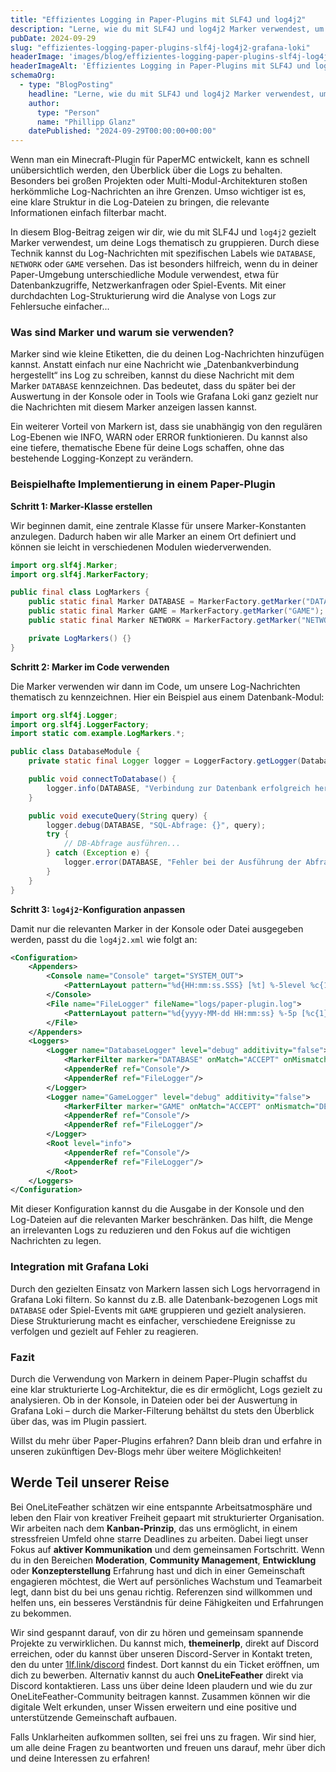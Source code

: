 ```yaml
---
title: "Effizientes Logging in Paper-Plugins mit SLF4J und log4j2"
description: "Lerne, wie du mit SLF4J und log4j2 Marker verwendest, um Logs thematisch zu gruppieren und die Auswertung zu erleichtern."
pubDate: 2024-09-29
slug: "effizientes-logging-paper-plugins-slf4j-log4j2-grafana-loki"
headerImage: 'images/blog/effizientes-logging-paper-plugins-slf4j-log4j2-grafana-loki.jpg'
headerImageAlt: 'Effizientes Logging in Paper-Plugins mit SLF4J und log4j2 Grafana Loki Bild'
schemaOrg:
  - type: "BlogPosting"
    headline: "Lerne, wie du mit SLF4J und log4j2 Marker verwendest, um Logs thematisch zu gruppieren und die Auswertung zu erleichtern."
    author:
      type: "Person"
      name: "Phillipp Glanz"
    datePublished: "2024-09-29T00:00:00+00:00"
---
```


Wenn man ein Minecraft-Plugin für PaperMC entwickelt, kann es schnell unübersichtlich werden, den Überblick über die Logs zu behalten. Besonders bei großen Projekten oder Multi-Modul-Architekturen stoßen herkömmliche Log-Nachrichten an ihre Grenzen. Umso wichtiger ist es, eine klare Struktur in die Log-Dateien zu bringen, die relevante Informationen einfach filterbar macht.
<!--more-->
In diesem Blog-Beitrag zeigen wir dir, wie du mit SLF4J und `log4j2` gezielt Marker verwendest, um deine Logs thematisch zu gruppieren. Durch diese Technik kannst du Log-Nachrichten mit spezifischen Labels wie `DATABASE`, `NETWORK` oder `GAME` versehen. Das ist besonders hilfreich, wenn du in deiner Paper-Umgebung unterschiedliche Module verwendest, etwa für Datenbankzugriffe, Netzwerkanfragen oder Spiel-Events. Mit einer durchdachten Log-Strukturierung wird die Analyse von Logs zur Fehlersuche einfacher...

### Was sind Marker und warum sie verwenden?

Marker sind wie kleine Etiketten, die du deinen Log-Nachrichten hinzufügen kannst. Anstatt einfach nur eine Nachricht wie „Datenbankverbindung hergestellt“ ins Log zu schreiben, kannst du diese Nachricht mit dem Marker `DATABASE` kennzeichnen. Das bedeutet, dass du später bei der Auswertung in der Konsole oder in Tools wie Grafana Loki ganz gezielt nur die Nachrichten mit diesem Marker anzeigen lassen kannst.

Ein weiterer Vorteil von Markern ist, dass sie unabhängig von den regulären Log-Ebenen wie INFO, WARN oder ERROR funktionieren. Du kannst also eine tiefere, thematische Ebene für deine Logs schaffen, ohne das bestehende Logging-Konzept zu verändern.

### Beispielhafte Implementierung in einem Paper-Plugin

**Schritt 1: Marker-Klasse erstellen**

Wir beginnen damit, eine zentrale Klasse für unsere Marker-Konstanten anzulegen. Dadurch haben wir alle Marker an einem Ort definiert und können sie leicht in verschiedenen Modulen wiederverwenden.

```java
import org.slf4j.Marker;
import org.slf4j.MarkerFactory;

public final class LogMarkers {
    public static final Marker DATABASE = MarkerFactory.getMarker("DATABASE");
    public static final Marker GAME = MarkerFactory.getMarker("GAME");
    public static final Marker NETWORK = MarkerFactory.getMarker("NETWORK");

    private LogMarkers() {}
}
```

**Schritt 2: Marker im Code verwenden**

Die Marker verwenden wir dann im Code, um unsere Log-Nachrichten thematisch zu kennzeichnen. Hier ein Beispiel aus einem Datenbank-Modul:

```java
import org.slf4j.Logger;
import org.slf4j.LoggerFactory;
import static com.example.LogMarkers.*;

public class DatabaseModule {
    private static final Logger logger = LoggerFactory.getLogger(DatabaseModule.class);

    public void connectToDatabase() {
        logger.info(DATABASE, "Verbindung zur Datenbank erfolgreich hergestellt.");
    }

    public void executeQuery(String query) {
        logger.debug(DATABASE, "SQL-Abfrage: {}", query);
        try {
            // DB-Abfrage ausführen...
        } catch (Exception e) {
            logger.error(DATABASE, "Fehler bei der Ausführung der Abfrage: {}", e.getMessage());
        }
    }
}
```

**Schritt 3: `log4j2`-Konfiguration anpassen**

Damit nur die relevanten Marker in der Konsole oder Datei ausgegeben werden, passt du die `log4j2.xml` wie folgt an:

```xml
<Configuration>
    <Appenders>
        <Console name="Console" target="SYSTEM_OUT">
            <PatternLayout pattern="%d{HH:mm:ss.SSS} [%t] %-5level %c{1} - %msg %marker%n"/>
        </Console>
        <File name="FileLogger" fileName="logs/paper-plugin.log">
            <PatternLayout pattern="%d{yyyy-MM-dd HH:mm:ss} %-5p [%c{1}] %m %marker%n"/>
        </File>
    </Appenders>
    <Loggers>
        <Logger name="DatabaseLogger" level="debug" additivity="false">
            <MarkerFilter marker="DATABASE" onMatch="ACCEPT" onMismatch="DENY"/>
            <AppenderRef ref="Console"/>
            <AppenderRef ref="FileLogger"/>
        </Logger>
        <Logger name="GameLogger" level="debug" additivity="false">
            <MarkerFilter marker="GAME" onMatch="ACCEPT" onMismatch="DENY"/>
            <AppenderRef ref="Console"/>
            <AppenderRef ref="FileLogger"/>
        </Logger>
        <Root level="info">
            <AppenderRef ref="Console"/>
            <AppenderRef ref="FileLogger"/>
        </Root>
    </Loggers>
</Configuration>
```

Mit dieser Konfiguration kannst du die Ausgabe in der Konsole und den Log-Dateien auf die relevanten Marker beschränken. Das hilft, die Menge an irrelevanten Logs zu reduzieren und den Fokus auf die wichtigen Nachrichten zu legen.

### Integration mit Grafana Loki

Durch den gezielten Einsatz von Markern lassen sich Logs hervorragend in Grafana Loki filtern. So kannst du z.B. alle Datenbank-bezogenen Logs mit `DATABASE` oder Spiel-Events mit `GAME` gruppieren und gezielt analysieren. Diese Strukturierung macht es einfacher, verschiedene Ereignisse zu verfolgen und gezielt auf Fehler zu reagieren.

### Fazit

Durch die Verwendung von Markern in deinem Paper-Plugin schaffst du eine klar strukturierte Log-Architektur, die es dir ermöglicht, Logs gezielt zu analysieren. Ob in der Konsole, in Dateien oder bei der Auswertung in Grafana Loki – durch die Marker-Filterung behältst du stets den Überblick über das, was im Plugin passiert.

Willst du mehr über Paper-Plugins erfahren? Dann bleib dran und erfahre in unseren zukünftigen Dev-Blogs mehr über weitere Möglichkeiten!

## Werde Teil unserer Reise

Bei OneLiteFeather schätzen wir eine entspannte Arbeitsatmosphäre und leben den Flair von kreativer Freiheit gepaart mit strukturierter Organisation. Wir arbeiten nach dem **Kanban-Prinzip**, das uns ermöglicht, in einem stressfreien Umfeld ohne starre Deadlines zu arbeiten. Dabei liegt unser Fokus auf **aktiver Kommunikation** und dem gemeinsamen Fortschritt. Wenn du in den Bereichen **Moderation**, **Community Management**, **Entwicklung** oder **Konzepterstellung** Erfahrung hast und dich in einer Gemeinschaft engagieren möchtest, die Wert auf persönliches Wachstum und Teamarbeit legt, dann bist du bei uns genau richtig. Referenzen sind willkommen und helfen uns, ein besseres Verständnis für deine Fähigkeiten und Erfahrungen zu bekommen.

Wir sind gespannt darauf, von dir zu hören und gemeinsam spannende Projekte zu verwirklichen. Du kannst mich, **themeinerlp**, direkt auf Discord erreichen, oder du kannst über unseren Discord-Server in Kontakt treten, den du unter [1lf.link/discord](https://1lf.link/discord) findest. Dort kannst du ein Ticket eröffnen, um dich zu bewerben. Alternativ kannst du auch **OneLiteFeather** direkt via Discord kontaktieren. Lass uns über deine Ideen plaudern und wie du zur OneLiteFeather-Community beitragen kannst. Zusammen können wir die digitale Welt erkunden, unser Wissen erweitern und eine positive und unterstützende Gemeinschaft aufbauen.

Falls Unklarheiten aufkommen sollten, sei frei uns zu fragen. Wir sind hier, um alle deine Fragen zu beantworten und freuen uns darauf, mehr über dich und deine Interessen zu erfahren!